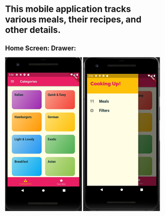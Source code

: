 # This mobile application tracks various meals, their recipes, and other details.

## Home Screen:                                       Drawer:
<img src = "https://github.com/BrandonScanlon/Meals_App/blob/master/Meals%20App%201.jpg" width="250" height="500"/> <img src = "https://github.com/BrandonScanlon/Meals_App/blob/master/Meals%20App%202.jpg" width="250" height="500"/>

